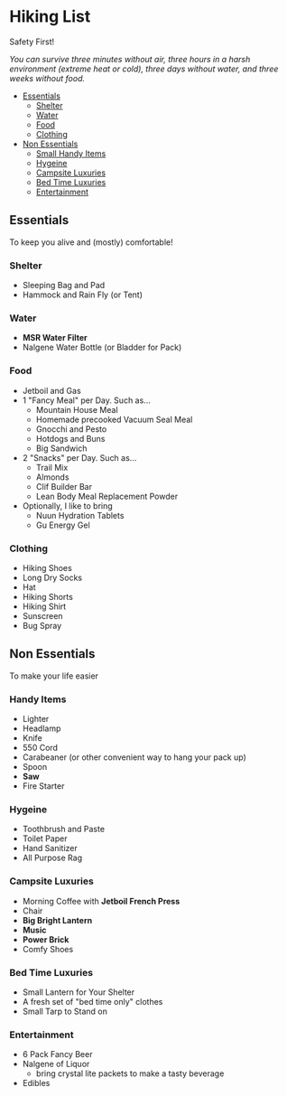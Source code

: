 # Hiking List

Safety First!

_You can survive three minutes without air, three hours in a harsh environment (extreme heat or cold), three days without water, and three weeks without food._

- [Essentials](#essentials)
  * [Shelter](#shelter)
  * [Water](#water)
  * [Food](#food)
  * [Clothing](#clothing)
- [Non Essentials](#non-essentials)
  * [Small Handy Items](#small-handy-items)
  * [Hygeine](#hygeine)
  * [Campsite Luxuries](#campsite-luxuries)
  * [Bed Time Luxuries](#bed-time-luxuries)
  * [Entertainment](#entertainment)

## Essentials

To keep you alive and (mostly) comfortable!

### Shelter
- Sleeping Bag and Pad
- Hammock and Rain Fly (or Tent)

### Water
- **MSR Water Filter**
- Nalgene Water Bottle (or Bladder for Pack)

### Food
- Jetboil and Gas
- 1 "Fancy Meal" per Day. Such as...
  - Mountain House Meal
  - Homemade precooked Vacuum Seal Meal
  - Gnocchi and Pesto
  - Hotdogs and Buns
  - Big Sandwich
- 2 "Snacks" per Day. Such as...
  - Trail Mix
  - Almonds
  - Clif Builder Bar
  - Lean Body Meal Replacement Powder
- Optionally, I like to bring
  - Nuun Hydration Tablets
  - Gu Energy Gel

### Clothing
- Hiking Shoes
- Long Dry Socks
- Hat
- Hiking Shorts
- Hiking Shirt
- Sunscreen
- Bug Spray

## Non Essentials

To make your life easier

### Handy Items
- Lighter
- Headlamp
- Knife
- 550 Cord
- Carabeaner (or other convenient way to hang your pack up)
- Spoon
- **Saw**
- Fire Starter
### Hygeine
- Toothbrush and Paste
- Toilet Paper
- Hand Sanitizer
- All Purpose Rag

### Campsite Luxuries
- Morning Coffee with **Jetboil French Press**
- Chair
- **Big Bright Lantern**
- **Music**
- **Power Brick**
- Comfy Shoes

### Bed Time Luxuries
- Small Lantern for Your Shelter
- A fresh set of "bed time only" clothes
- Small Tarp to Stand on

### Entertainment
- 6 Pack Fancy Beer
- Nalgene of Liquor
  - bring crystal lite packets to make a tasty beverage
- Edibles

